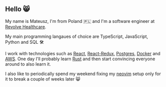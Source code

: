## Hello 😸

<!--
**MatSaf123/MatSaf123** is a ✨ _special_ ✨ repository because its `README.md` (this file) appears on your GitHub profile.

Here are some ideas to get you started:

- 🔭 I’m currently working on ...
- 🌱 I’m currently learning ...
- 👯 I’m looking to collaborate on ...
- 🤔 I’m looking for help with ...
- 💬 Ask me about ...
- 📫 How to reach me: ...
- 😄 Pronouns: ...
- ⚡ Fun fact: ...
-->

My name is Mateusz, I'm from Poland 🇵🇱 and I'm a software engineer at [Revolve Healthcare](https://revolve.healthcare/). 

My main programming langaues of choice are TypeScript, JavaScript, Python and SQL 🛠

I work with technologies such as [React](https://react.dev/), [React-Redux](https://react-redux.js.org/), [Postgres](https://www.postgresql.org/), [Docker](https://www.docker.com/) and [AWS](https://aws.amazon.com/). One day I'll probably learn [Rust](https://www.rust-lang.org/) and then start convincing everyone around to also learn it.

I also like to periodically spend my weekend fixing my [neovim](https://neovim.io/) setup only for it to break a couple of weeks later 😸
